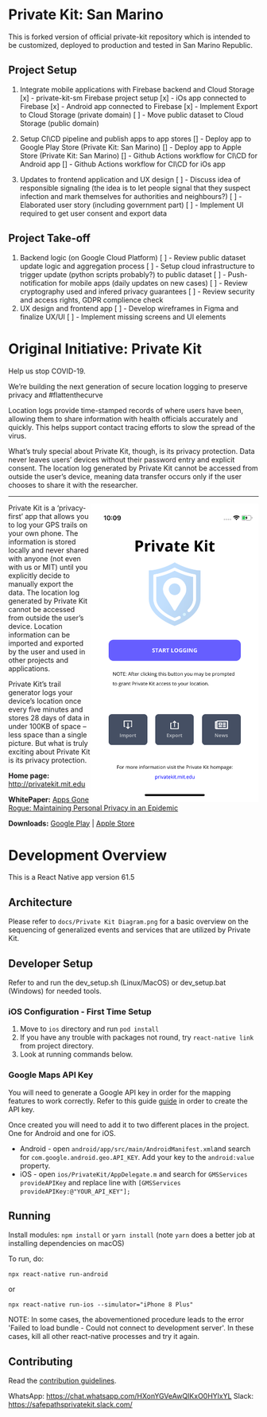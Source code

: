 # Private Kit: San Marino

This is forked version of official private-kit repository which is intended to be customized, deployed to production and tested in San Marino Republic.

## Project Setup

1. Integrate mobile applications with Firebase backend and Cloud Storage
   [x] - private-kit-sm Firebase project setup
   [x] - iOs app connected to Firebase
   [x] - Android app connected to Firebase
   [x] - Implement Export to Cloud Storage (private domain)
   [ ] - Move public dataset to Cloud Storage (public domain)

1. Setup CI\CD pipeline and publish apps to app stores
   [] - Deploy app to Google Play Store (Private Kit: San Marino)
   [] - Deploy app to Apple Store (Private Kit: San Marino)
   [] - Github Actions workflow for CI\CD for Android app
   [] - Github Actions workflow for CI\CD for iOs app

1. Updates to frontend application and UX design
   [ ] - Discuss idea of responsible signaling (the idea is to let people signal that they suspect infection and mark themselves for authorities and neighbours?)
   [ ] - Elaborated user story (including government part)
   [ ] - Implement UI required to get user consent and export data

## Project Take-off

1. Backend logic (on Google Cloud Platform)
   [ ] - Review public dataset update logic and aggregation process
   [ ] - Setup cloud infrastructure to trigger update (python scripts probably?) to public dataset
   [ ] - Push-notification for mobile apps (daily updates on new cases)
   [ ] - Review cryptography used and infered privacy guarantees
   [ ] - Review security and access rights, GDPR complience check
1. UX design and frontend app
   [ ] - Develop wireframes in Figma and finalize UX/UI
   [ ] - Implement missing screens and UI elements

# Original Initiative: Private Kit

Help us stop COVID-19.

We’re building the next generation of secure location logging to preserve privacy and #flattenthecurve

Location logs provide time-stamped records of where users have been, allowing them to share information with health officials accurately and quickly. This helps support contact tracing efforts to slow the spread of the virus.

What’s truly special about Private Kit, though, is its privacy protection. Data never leaves users’ devices without their password entry and explicit consent. The location log generated by Private Kit cannot be accessed from outside the user’s device, meaning data transfer occurs only if the user chooses to share it with the researcher.

---

<img align="right" src="./assets/PreviewUI.png" data-canonical-src="./assets/PreviewUI.png"/>

Private Kit is a ‘privacy-first’ app that allows you to log your GPS trails on your own phone. The information is stored locally and never shared with anyone (not even with us or MIT) until you explicitly decide to manually export the data. The location log generated by Private Kit cannot be accessed from outside the user’s device. Location information can be imported and exported by the user and used in other projects and applications.

Private Kit’s trail generator logs your device’s location once every five minutes and stores 28 days of data in under 100KB of space – less space than a single picture. But what is truly exciting about Private Kit is its privacy protection.

**Home page:** http://privatekit.mit.edu

**WhitePaper:** [Apps Gone Rogue: Maintaining Personal Privacy in an Epidemic](https://drive.google.com/file/d/1nwOR4drE3YdkCkyy_HBd6giQPPhLEkRc/view?usp=sharing)

**Downloads:** [Google Play](https://play.google.com/store/apps/details?id=edu.mit.privatekit) | [Apple Store](https://apps.apple.com/us/app/private-kit-prototype/id1501903733)

# Development Overview

This is a React Native app version 61.5

## Architecture

Please refer to `docs/Private Kit Diagram.png` for a basic overview on the sequencing of generalized events and services that are utilized by Private Kit.

## Developer Setup

Refer to and run the dev_setup.sh (Linux/MacOS) or dev_setup.bat (Windows) for needed tools.

### iOS Configuration - First Time Setup

1. Move to `ios` directory and run `pod install`
2. If you have any trouble with packages not round, try `react-native link` from project directory.
3. Look at running commands below.

### Google Maps API Key

You will need to generate a Google API key in order for the mapping features to work correctly. Refer to this guide [guide](https://developers.google.com/maps/documentation/ios-sdk/get-api-key) in order to create the API key.

Once created you will need to add it to two different places in the project. One for Android and one for iOS.

- Android - open `android/app/src/main/AndroidManifest.xml`and search for `com.google.android.geo.API_KEY`. Add your key to the `android:value` property.
- iOS - open `ios/PrivateKit/AppDelegate.m` and search for `GMSServices provideAPIKey` and replace line with `[GMSServices provideAPIKey:@"YOUR_API_KEY"];`

## Running

Install modules:
`npm install` or `yarn install` (note `yarn` does a better job at installing dependencies on macOS)

To run, do:

```
npx react-native run-android
```

or

```
npx react-native run-ios --simulator="iPhone 8 Plus"
```

NOTE: In some cases, the abovementioned procedure leads to the error 'Failed to load bundle - Could not connect to development server'. In these cases, kill all other react-native processes and try it again.

## Contributing

Read the [contribution guidelines](CONTRIBUTING.md).

WhatsApp: https://chat.whatsapp.com/HXonYGVeAwQIKxO0HYlxYL
Slack: https://safepathsprivatekit.slack.com/

